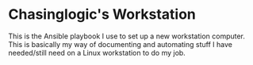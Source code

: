 # Chasinglogic's Workstation

This is the Ansible playbook I use to set up a new workstation computer. This is
basically my way of documenting and automating stuff I have needed/still need on
a Linux workstation to do my job.
